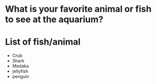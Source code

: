 # What is your favorite animal or fish to see at the aquarium?

# List of fish/animal
- Crub
- Shark
- Medaka
- jellyfish
- penguin
